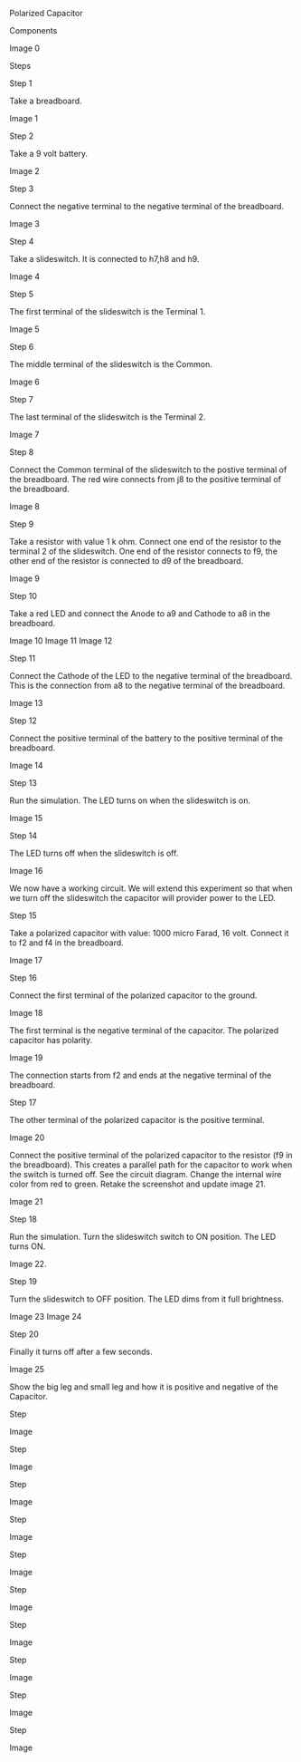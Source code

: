 Polarized Capacitor

Components

Image 0

Steps

Step 1

Take a breadboard.

Image 1

Step 2

Take a 9 volt battery. 

Image 2

Step 3

Connect the negative terminal to the negative terminal of the breadboard.

Image 3

Step 4

Take a slideswitch. It is connected to h7,h8 and h9.

Image 4

Step 5

The first terminal of the slideswitch is the Terminal 1.

Image 5

Step 6

The middle terminal of the slideswitch is the Common. 

Image 6

Step 7

The last terminal of the slideswitch is the Terminal 2.

Image 7

Step 8

Connect the Common terminal of the slideswitch to the postive terminal of the breadboard. The red wire connects from j8 to the positive terminal of the breadboard.

Image 8

Step 9

Take a resistor with value 1 k ohm. Connect one end of the resistor to the terminal 2 of the slideswitch. One end of the resistor connects to f9, the other end of the resistor is connected to d9 of the breadboard.

Image 9

Step 10

Take a red LED and connect the Anode to a9 and Cathode to a8 in the breadboard.

Image 10
Image 11
Image 12

Step 11

Connect the Cathode of the LED to the negative terminal of the breadboard. This is the connection from a8 to the negative terminal of the breadboard.

Image 13

Step 12

Connect the positive terminal of the battery to the positive terminal of the breadboard.

Image 14

Step 13

Run the simulation. The LED turns on when the slideswitch is on.

Image 15

Step 14

The LED turns off when the slideswitch is off.

Image 16

We now have a working circuit. We will extend this experiment so that when we turn off the slideswitch the capacitor will provider power to the LED.

Step 15

Take a polarized capacitor with value: 1000 micro Farad, 16 volt. Connect it to f2 and f4 in the breadboard.

Image 17

Step 16

Connect the first terminal of the polarized capacitor to the ground. 

Image 18

The first terminal is the negative terminal of the capacitor. The polarized capacitor has polarity. 

Image 19

The connection starts from f2 and ends at the negative terminal of the breadboard.

Step 17

The other terminal of the polarized capacitor is the positive terminal. 

Image 20

Connect the positive terminal of the polarized capacitor to the resistor (f9 in the breadboard). This creates a parallel path for the capacitor to work when the switch is turned off. See the circuit diagram. Change the internal wire color from red to green. Retake the screenshot and update image 21.

Image 21

Step 18

Run the simulation. Turn the slideswitch switch to ON position. The LED turns ON.

Image 22.

Step 19

Turn the slideswitch to OFF position. The LED dims from it full brightness.

Image 23
Image 24

Step 20

Finally it turns off after a few seconds.

Image 25

Show the big leg and small leg and how it is positive and negative of the Capacitor.

Step 

Image

Step 

Image

Step 

Image

Step 

Image

Step 

Image

Step 

Image

Step 

Image

Step 

Image

Step 

Image

Step 

Image
